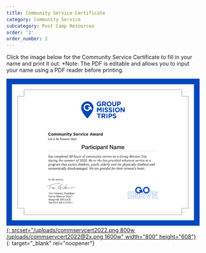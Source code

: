```yaml
---
title: Community Service Certificate
category: Community Service
subcategory: Post Camp Resources
order: '2'
order_number: 2
---
```


Click the image below for the Community Service Certificate to fill in your name and print it out. \*Note: The PDF is editable and allows you to input your name using a PDF reader before printing.

[![](/uploads/commservcert2022.png){: srcset="/uploads/commservcert2022.png 800w, /uploads/commservcert2022@2x.png 1600w" width="800" height="608"}​​​​​](https://groupcares-my.sharepoint.com/:b:/g/personal/admin_groupcares_org/EWeJqTbtlLFKvOR0udl6iAQB0wSGNPqfYHTUiLBuOKnyvg?e=2qsFpj){: target="_blank" rel="noopener"}
